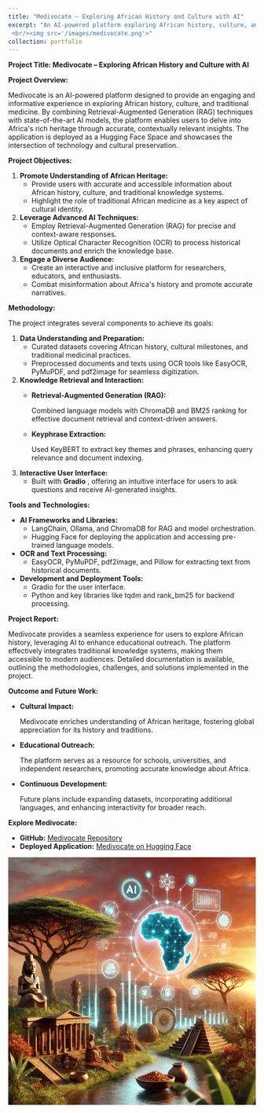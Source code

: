 ```yaml
---
title: "Medivocate – Exploring African History and Culture with AI"
excerpt: "An AI-powered platform exploring African history, culture, and traditional medicine, fostering understanding and appreciation of the continent's rich heritage.
 <br/><img src='/images/medivocate.png'>"
collection: portfolio
---
```

**Project Title: Medivocate – Exploring African History and Culture with AI**

**Project Overview:**

Medivocate is an AI-powered platform designed to provide an engaging and informative experience in exploring African history, culture, and traditional medicine. By combining Retrieval-Augmented Generation (RAG) techniques with state-of-the-art AI models, the platform enables users to delve into Africa's rich heritage through accurate, contextually relevant insights. The application is deployed as a Hugging Face Space and showcases the intersection of technology and cultural preservation.

**Project Objectives:**

1. **Promote Understanding of African Heritage:**
   * Provide users with accurate and accessible information about African history, culture, and traditional knowledge systems.
   * Highlight the role of traditional African medicine as a key aspect of cultural identity.
2. **Leverage Advanced AI Techniques:**
   * Employ Retrieval-Augmented Generation (RAG) for precise and context-aware responses.
   * Utilize Optical Character Recognition (OCR) to process historical documents and enrich the knowledge base.
3. **Engage a Diverse Audience:**
   * Create an interactive and inclusive platform for researchers, educators, and enthusiasts.
   * Combat misinformation about Africa's history and promote accurate narratives.

**Methodology:**

The project integrates several components to achieve its goals:

1. **Data Understanding and Preparation:**
   * Curated datasets covering African history, cultural milestones, and traditional medicinal practices.
   * Preprocessed documents and texts using OCR tools like EasyOCR, PyMuPDF, and pdf2image for seamless digitization.
2. **Knowledge Retrieval and Interaction:**
   * **Retrieval-Augmented Generation (RAG):**

     Combined language models with ChromaDB and BM25 ranking for effective document retrieval and context-driven answers.
   * **Keyphrase Extraction:**

     Used KeyBERT to extract key themes and phrases, enhancing query relevance and document indexing.
3. **Interactive User Interface:**
   * Built with  **Gradio** , offering an intuitive interface for users to ask questions and receive AI-generated insights.

**Tools and Technologies:**

* **AI Frameworks and Libraries:**
  * LangChain, Ollama, and ChromaDB for RAG and model orchestration.
  * Hugging Face for deploying the application and accessing pre-trained language models.
* **OCR and Text Processing:**
  * EasyOCR, PyMuPDF, pdf2image, and Pillow for extracting text from historical documents.
* **Development and Deployment Tools:**
  * Gradio for the user interface.
  * Python and key libraries like tqdm and rank_bm25 for backend processing.

**Project Report:**

Medivocate provides a seamless experience for users to explore African history, leveraging AI to enhance educational outreach. The platform effectively integrates traditional knowledge systems, making them accessible to modern audiences. Detailed documentation is available, outlining the methodologies, challenges, and solutions implemented in the project.

**Outcome and Future Work:**

* **Cultural Impact:**

  Medivocate enriches understanding of African heritage, fostering global appreciation for its history and traditions.
* **Educational Outreach:**

  The platform serves as a resource for schools, universities, and independent researchers, promoting accurate knowledge about Africa.
* **Continuous Development:**

  Future plans include expanding datasets, incorporating additional languages, and enhancing interactivity for broader reach.

**Explore Medivocate:**

* **GitHub:** [Medivocate Repository](https://github.com/KameniAlexNea/medivocate)
* **Deployed Application:** [Medivocate on Hugging Face](https://huggingface.co/spaces/alexneakameni/medivocate)


<img src='/images/medivocate.png'>
